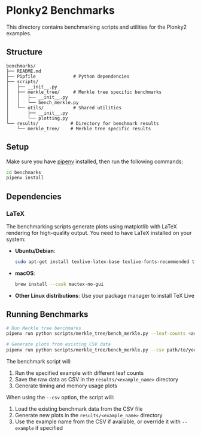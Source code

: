 # Plonky2 Benchmarks

This directory contains benchmarking scripts and utilities for the Plonky2 examples.

## Structure

```
benchmarks/
├── README.md
├── Pipfile              # Python dependencies
├── scripts/
│   ├── __init__.py
│   ├── merkle_tree/     # Merkle tree specific benchmarks
│   │   ├── __init__.py
│   │   └── bench_merkle.py
│   └── utils/           # Shared utilities
│       ├── __init__.py
│       └── plotting.py
└── results/            # Directory for benchmark results
    └── merkle_tree/    # Merkle tree specific results
```

## Setup

Make sure you have [pipenv](https://pipenv.pypa.io/en/latest/) installed, then run the following commands:

```bash
cd benchmarks
pipenv install
```

## Dependencies

### LaTeX
The benchmarking scripts generate plots using matplotlib with LaTeX rendering for high-quality output. You need to have LaTeX installed on your system:

- **Ubuntu/Debian**:
  ```bash
  sudo apt-get install texlive-latex-base texlive-fonts-recommended texlive-fonts-extra texlive-latex-extra
  ```
- **macOS**:
  ```bash
  brew install --cask mactex-no-gui
  ```
- **Other Linux distributions**: Use your package manager to install TeX Live

## Running Benchmarks

```bash
# Run Merkle tree benchmarks
pipenv run python scripts/merkle_tree/bench_merkle.py --leaf-counts <array of leaf counts e.g. 10 100 1000> [--example merkle_tree_average] (default: merkle_tree)

# Generate plots from existing CSV data
pipenv run python scripts/merkle_tree/bench_merkle.py --csv path/to/your/benchmark_results.csv [--example example_name]
```

The benchmark script will:
1. Run the specified example with different leaf counts
2. Save the raw data as CSV in the `results/<example_name>` directory
3. Generate timing and memory usage plots

When using the `--csv` option, the script will:
1. Load the existing benchmark data from the CSV file
2. Generate new plots in the `results/<example_name>` directory
3. Use the example name from the CSV if available, or override it with `--example` if specified
